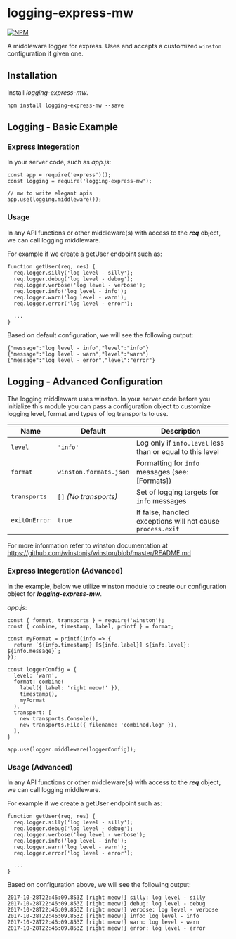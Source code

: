 # logging-express-mw

[![NPM](https://nodei.co/npm/logging-express-mw.png?compact=true)](https://nodei.co/npm/logging-express-mw/)

A middleware logger for express. Uses and accepts a customized `winston` configuration if given one.

## Installation

Install *logging-express-mw*.

```
npm install logging-express-mw --save
```

## Logging - Basic Example

### Express Integeration

In your server code, such as *app.js*:

```
const app = require('express')();
const logging = require('logging-express-mw');

// mw to write elegant apis
app.use(logging.middleware());
```

### Usage

In any API functions or other middleware(s) with access to the ***req*** object, we can call logging middleware.

For example if we create a getUser endpoint such as:
```
function getUser(req, res) {
  req.logger.silly('log level - silly');
  req.logger.debug('log level - debug');
  req.logger.verbose('log level - verbose');
  req.logger.info('log level - info');
  req.logger.warn('log level - warn');
  req.logger.error('log level - error');

  ...
}
```

Based on default configuration, we will see the following output:
```
{"message":"log level - info","level":"info"}
{"message":"log level - warn","level":"warn"}
{"message":"log level - error","level":"error"}
```


## Logging - Advanced Configuration

The logging middleware uses winston. In your server code before you initialize this module you can pass a configuration object to customize logging level, format  and types of log transports to use.

| Name          | Default                |  Description    |
| ------------- | ---------------------- | --------------- |
| `level`       | `'info'`               | Log only if `info.level` less than or equal to this level  |   priorities            |
| `format`      | `winston.formats.json` | Formatting for `info` messages  (see: [Formats])           |
| `transports`  | `[]` _(No transports)_ | Set of logging targets for `info` messages                 |
| `exitOnError` | `true`                 | If false, handled exceptions will not cause `process.exit` |

For more information refer to winston documentation at https://github.com/winstonjs/winston/blob/master/README.md

### Express Integeration (Advanced)

In the example, below we utilize winston module to create our configuration object for ***logging-express-mw***.

*app.js*:
```
const { format, transports } = require('winston');
const { combine, timestamp, label, printf } = format;

const myFormat = printf(info => {
  return `${info.timestamp} [${info.label}] ${info.level}: ${info.message}`;
});

const loggerConfig = {
  level: 'warn',
  format: combine(
    label({ label: 'right meow!' }),
    timestamp(),
    myFormat
  ),
  transport: [
    new transports.Console(),
    new transports.File({ filename: 'combined.log' }),
  ],
}

app.use(logger.middleware(loggerConfig));
```


### Usage (Advanced)

In any API functions or other middleware(s) with access to the ***req*** object, we can call logging middleware.

For example if we create a getUser endpoint such as:
```
function getUser(req, res) {
  req.logger.silly('log level - silly');
  req.logger.debug('log level - debug');
  req.logger.verbose('log level - verbose');
  req.logger.info('log level - info');
  req.logger.warn('log level - warn');
  req.logger.error('log level - error');

  ...
}
```

Based on configuration above, we will see the following output:
```
2017-10-28T22:46:09.853Z [right meow!] silly: log level - silly
2017-10-28T22:46:09.853Z [right meow!] debug: log level - debug
2017-10-28T22:46:09.853Z [right meow!] verbose: log level - verbose
2017-10-28T22:46:09.853Z [right meow!] info: log level - info
2017-10-28T22:46:09.853Z [right meow!] warn: log level - warn
2017-10-28T22:46:09.853Z [right meow!] error: log level - error
```

